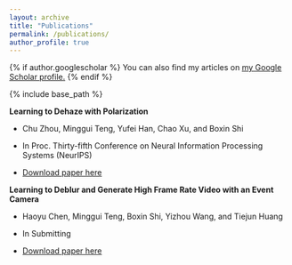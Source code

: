 ```yaml
---
layout: archive
title: "Publications"
permalink: /publications/
author_profile: true
---
```


{% if author.googlescholar %}
  You can also find my articles on <u><a href="{{author.googlescholar}}">my Google Scholar profile</a>.</u>
{% endif %}

{% include base_path %}


**Learning to Dehaze with Polarization**

  * Chu Zhou, Minggui Teng, Yufei Han, Chao Xu, and Boxin Shi

  * In Proc. Thirty-fifth Conference on Neural Information Processing Systems (NeurIPS)

  * [Download paper here](https://chipsahoym.github.io/publications/)


**Learning to Deblur and Generate High Frame Rate Video with an Event Camera**

  * Haoyu Chen, Minggui Teng, Boxin Shi, Yizhou Wang, and Tiejun Huang

  * In Submitting

  * [Download paper here](https://arxiv.org/abs/2003.00847)
